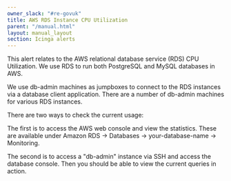```yaml
---
owner_slack: "#re-govuk"
title: AWS RDS Instance CPU Utilization
parent: "/manual.html"
layout: manual_layout
section: Icinga alerts
---
```


This alert relates to the AWS relational database service (RDS) CPU
Utilization. We use RDS to run both PostgreSQL and MySQL databases in AWS.

We use db-admin machines as jumpboxes to connect to the RDS instances via a
database client application. There are a number of db-admin machines for
various RDS instances.

There are two ways to check the current usage:

The first is to access the AWS web console and view the statistics. These are available
under Amazon RDS -> Databases -> your-database-name -> Monitoring.

The second is to access a "db-admin" instance via SSH and access the database console. Then
you should be able to view the current queries in action.
